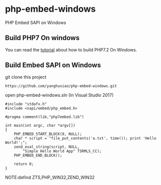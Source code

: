 # php-embed-windows
PHP Embed SAPI on Windows

## Build PHP7 On windows

You can read the [tutorial](https://wiki.php.net/internals/windows/stepbystepbuild_sdk_2) about how to build PHP7.2 On Windows.

## Build Embed SAPI on Windows

git clone this project

``` https://github.com/yanghuxiao/php-embed-windows.git ```

open php-embed-windows.sln (In Visual Studio 2017)

```
#include "stdafx.h"
#include <sapi/embed/php_embed.h>

#pragma comment(lib,"php7embed.lib")

int main(int argc, char *argv[])
{
	PHP_EMBED_START_BLOCK(0, NULL);
	char * script = "file_put_contents('a.txt', time()); print 'Hello World!';";
	zend_eval_string(script, NULL,
		"Simple Hello World App" TSRMLS_CC);
	PHP_EMBED_END_BLOCK();

	return 0;
}
```

NOTE:defind ZTS,PHP_WIN32,ZEND_WIN32